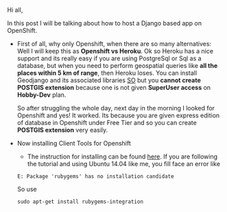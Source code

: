 Hi all,

In this post I will be talking about how to host a Django based app on OpenShift.

* First of all, why only Openshift, when there are so many alternatives:
  Well I will keep this as **Openshift vs Heroku**. Ok so Heroku has a 
  nice support and its really easy if you are using PostgreSql or Sql 
  as a database, but when you need to perform geospatial queries like
  **all the places within 5 km of range**, then Heroku loses. You can
  install Geodjango and its associated libraries [SO](http://stackoverflow.com/questions/28350422/installing-geodjango-on-heroku/28353574) but you **cannot create POSTGIS extension**
  because one is not given **SuperUser access** on **Hobby-Dev** plan.

  So after struggling the whole day, next day in the morning I looked for
  Openshift and yes! It worked. Its because you are given express edition
  of database in Openshift under Free Tier and so you can create **POSTGIS
  extension** very easily.

* Now installing Client Tools for Openshift

	* The instruction for installing can be found [here](https://developers.openshift.com/en/getting-started-debian-ubuntu.html#client-tools). If you are following the tutorial
	and using Ubuntu 14.04 like me, you fill face an error like
	```shell
	E: Package 'rubygems' has no installation candidate
	```
	So use
	```shell
	sudo apt-get install rubygems-integration
	```
